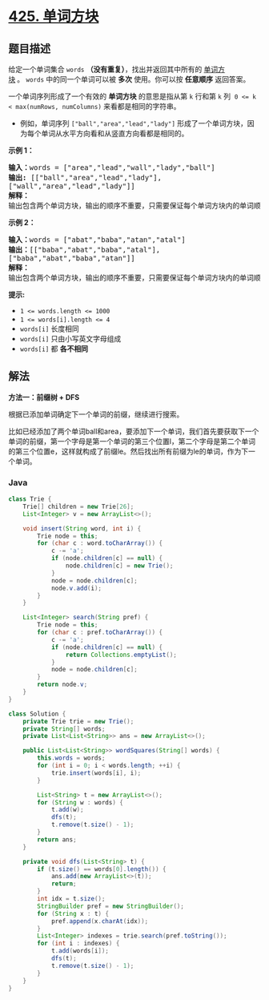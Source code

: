 # [425. 单词方块](https://leetcode.cn/problems/word-squares)

## 题目描述

<p>给定一个单词集合&nbsp;<code>words</code> <strong>（没有重复）</strong>，找出并返回其中所有的 <a href="https://en.wikipedia.org/wiki/Word_square">单词方块</a><strong>&nbsp;</strong>。&nbsp;<code>words</code>&nbsp;中的同一个单词可以被 <strong>多次</strong> 使用。你可以按 <strong>任意顺序</strong> 返回答案。</p>

<p>一个单词序列形成了一个有效的 <strong>单词方块</strong> 的意思是指从第 <code>k</code> 行和第 <code>k</code> 列 &nbsp;<code>0 &lt;= k &lt; max(numRows, numColumns)</code> 来看都是相同的字符串。</p>

<ul>
	<li>例如，单词序列&nbsp;<code>["ball","area","lead","lady"]</code>&nbsp;形成了一个单词方块，因为每个单词从水平方向看和从竖直方向看都是相同的。</li>
</ul>

<p><strong>示例 1：</strong></p>

<pre>
<strong>输入：</strong>words = ["area","lead","wall","lady","ball"]
<strong>输出:</strong> [["ball","area","lead","lady"],
["wall","area","lead","lady"]]
<strong>解释：</strong>
输出包含两个单词方块，输出的顺序不重要，只需要保证每个单词方块内的单词顺序正确即可。 
</pre>

<p><strong>示例 2：</strong></p>

<pre>
<strong>输入：</strong>words = ["abat","baba","atan","atal"]
<strong>输出：</strong>[["baba","abat","baba","atal"],
["baba","abat","baba","atan"]]
<strong>解释：</strong>
输出包含两个单词方块，输出的顺序不重要，只需要保证每个单词方块内的单词顺序正确即可。 
</pre>

<p><strong>提示:</strong></p>

<ul>
	<li><code>1 &lt;= words.length &lt;= 1000</code></li>
	<li><code>1 &lt;= words[i].length &lt;= 4</code></li>
	<li><code>words[i]</code>&nbsp;长度相同</li>
	<li><code>words[i]</code>&nbsp;只由小写英文字母组成</li>
	<li><code>words[i]</code>&nbsp;都 <strong>各不相同</strong></li>
</ul>

## 解法

**方法一：前缀树 + DFS**

根据已添加单词确定下一个单词的前缀，继续进行搜索。

比如已经添加了两个单词ball和area，要添加下一个单词，我们首先要获取下一个单词的前缀，第一个字母是第一个单词的第三个位置l，第二个字母是第二个单词的第三个位置e，这样就构成了前缀le。然后找出所有前缀为le的单词，作为下一个单词。

### **Java**

```java
class Trie {
    Trie[] children = new Trie[26];
    List<Integer> v = new ArrayList<>();

    void insert(String word, int i) {
        Trie node = this;
        for (char c : word.toCharArray()) {
            c -= 'a';
            if (node.children[c] == null) {
                node.children[c] = new Trie();
            }
            node = node.children[c];
            node.v.add(i);
        }
    }

    List<Integer> search(String pref) {
        Trie node = this;
        for (char c : pref.toCharArray()) {
            c -= 'a';
            if (node.children[c] == null) {
                return Collections.emptyList();
            }
            node = node.children[c];
        }
        return node.v;
    }
}

class Solution {
    private Trie trie = new Trie();
    private String[] words;
    private List<List<String>> ans = new ArrayList<>();

    public List<List<String>> wordSquares(String[] words) {
        this.words = words;
        for (int i = 0; i < words.length; ++i) {
            trie.insert(words[i], i);
        }

        List<String> t = new ArrayList<>();
        for (String w : words) {
            t.add(w);
            dfs(t);
            t.remove(t.size() - 1);
        }
        return ans;
    }

    private void dfs(List<String> t) {
        if (t.size() == words[0].length()) {
            ans.add(new ArrayList<>(t));
            return;
        }
        int idx = t.size();
        StringBuilder pref = new StringBuilder();
        for (String x : t) {
            pref.append(x.charAt(idx));
        }
        List<Integer> indexes = trie.search(pref.toString());
        for (int i : indexes) {
            t.add(words[i]);
            dfs(t);
            t.remove(t.size() - 1);
        }
    }
}
```

